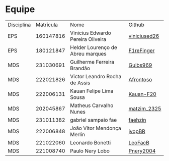 # Equipe
<table>
  <tr>
    <td>Disciplina</td>
    <td>Matrícula</td>
    <td>Nome</td>
    <td>Github</td>
  </tr>
  
  <tr>
    <td>EPS</td>
    <td>160147816</td>
    <td>Vinicius Edwardo Pereira Oliveira</td>
    <td><a href="https://github.com/viniciused26">viniciused26</a></td>
  </tr>
  
  <tr>
    <td>EPS</td>
    <td>180121847</td>
    <td>Helder Lourenço de Abreu marques</td>
    <td> <a href="https://github.com/F1reFinger">F1reFinger</a></td>
  </tr>
  
  <tr>
    <td>MDS</td>
    <td>231030691</td>
    <td>Guilherme Ferreira Brandão</td>
    <td><a href="https://github.com/Guibs969">Guibs969</a></td>
  </tr>
  
  <tr>
    <td>MDS</td>
    <td>222021826</td>
    <td>Victor Leandro Rocha de Assis</td>
    <td><a href="https://github.com/Afrontoso">Afrontoso</a>
    </td>
  </tr>
  
  <tr>
    <td>MDS</td>
    <td>222006131</td>
    <td>Kauan Felipe Lima Sousa</td>
    <td><a href="https://github.com/Kauan-F20">Kauan-F20</a></td>
  </tr>
  
  <tr>
    <td>MDS</td>
    <td>202045867</td>
    <td>Matheus Carvalho Nunes</td>
    <td><a href="">matzim_2325</a></td>
  </tr>
  
  <tr>
    <td>MDS</td>
    <td>231011382</td>
    <td>gabriel sampaio fae</td>
    <td><a href="https://github.com/faehzin">faehzin</a></td>
  </tr>
  
  <tr>
    <td>MDS</td>
    <td>222006848</td>
    <td>João Vitor Mendonça Merlin</td>
    <td><a href="https://github.com/jvopBR">jvopBR</a></td>
  </tr>

  <tr>
    <td>MDS</td>
    <td>221022060</td>
    <td>Leonardo Bonetti</td>
    <td><a href="https://github.com/LeoFacB">LeoFacB</a></td>
  </tr>

  <tr>
    <td>MDS</td>
    <td>221008740</td>
    <td>Paulo Nery Lobo</td>
    <td><a href="https://github.com/Pnery2004">Pnery2004</a></td>
  </tr>

  
</table>